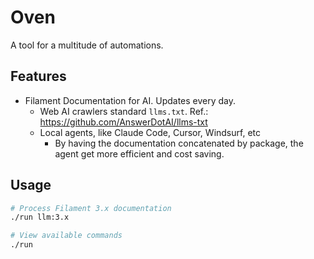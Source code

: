 # Oven

A tool for a multitude of automations.

## Features

- Filament Documentation for AI. Updates every day.
  - Web AI crawlers standard `llms.txt`. Ref.: https://github.com/AnswerDotAI/llms-txt 
  - Local agents, like Claude Code, Cursor, Windsurf, etc
    - By having the documentation concatenated by package, the agent get more efficient and cost saving. 

## Usage

```bash
# Process Filament 3.x documentation
./run llm:3.x

# View available commands
./run
```

